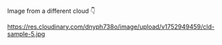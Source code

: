 Image from a different cloud 👇

https://res.cloudinary.com/dnyph738o/image/upload/v1752949459/cld-sample-5.jpg
